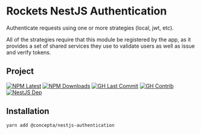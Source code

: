 # Rockets NestJS Authentication

Authenticate requests using one or more strategies (local, jwt, etc).

All of the strategies require that this module be registered by the app, as it provides a set of shared services
they use to validate users as well as issue and verify tokens.

## Project

[![NPM Latest](https://img.shields.io/npm/v/@concepta/nestjs-authentication)](https://www.npmjs.com/package/@concepta/nestjs-authentication)
[![NPM Downloads](https://img.shields.io/npm/dw/@conceptadev/nestjs-authentication)](https://www.npmjs.com/package/@concepta/nestjs-authentication)
[![GH Last Commit](https://img.shields.io/github/last-commit/conceptadev/rockets?logo=github)](https://github.com/conceptadev/rockets)
[![GH Contrib](https://img.shields.io/github/contributors/conceptadev/rockets?logo=github)](https://github.com/conceptadev/rockets/graphs/contributors)
[![NestJS Dep](https://img.shields.io/github/package-json/dependency-version/conceptadev/rockets/@nestjs/common?label=NestJS&logo=nestjs&filename=packages%2Fnestjs-core%2Fpackage.json)](https://www.npmjs.com/package/@nestjs/common)

## Installation

`yarn add @concepta/nestjs-authentication`
